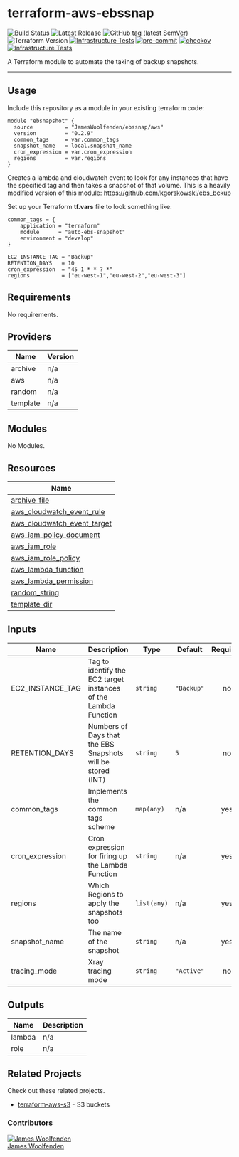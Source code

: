 # terraform-aws-ebssnap

[![Build Status](https://github.com/JamesWoolfenden/terraform-aws-ebssnap/workflows/Verify%20and%20Bump/badge.svg?branch=master)](https://github.com/JamesWoolfenden/terraform-aws-ebssnap)
[![Latest Release](https://img.shields.io/github/release/JamesWoolfenden/terraform-aws-ebssnap.svg)](https://github.com/JamesWoolfenden/terraform-aws-ebssnap/releases/latest)
[![GitHub tag (latest SemVer)](https://img.shields.io/github/tag/JamesWoolfenden/terraform-aws-ebssnap.svg?label=latest)](https://github.com/JamesWoolfenden/terraform-aws-ebssnap/releases/latest)
![Terraform Version](https://img.shields.io/badge/tf-%3E%3D0.14.0-blue.svg)
[![Infrastructure Tests](https://www.bridgecrew.cloud/badges/github/JamesWoolfenden/terraform-aws-ebssnap/cis_aws)](https://www.bridgecrew.cloud/link/badge?vcs=github&fullRepo=JamesWoolfenden%2Fterraform-aws-ebssnap&benchmark=CIS+AWS+V1.2)
[![pre-commit](https://img.shields.io/badge/pre--commit-enabled-brightgreen?logo=pre-commit&logoColor=white)](https://github.com/pre-commit/pre-commit)
[![checkov](https://img.shields.io/badge/checkov-verified-brightgreen)](https://www.checkov.io/)
[![Infrastructure Tests](https://www.bridgecrew.cloud/badges/github/jameswoolfenden/terraform-aws-ebssnap/general)](https://www.bridgecrew.cloud/link/badge?vcs=github&fullRepo=JamesWoolfenden%2Fterraform-aws-ebssnap&benchmark=INFRASTRUCTURE+SECURITY)

A Terraform module to automate the taking of backup snapshots.

---

## Usage

Include this repository as a module in your existing terraform code:

```HCL
module "ebsnapshot" {
  source          = "JamesWoolfenden/ebssnap/aws"
  version         = "0.2.9"
  common_tags     = var.common_tags
  snapshot_name   = local.snapshot_name
  cron_expression = var.cron_expression
  regions         = var.regions
}
```

Creates a lambda and cloudwatch event to look for any instances that have the specified tag and then takes a snapshot of that volume.
This is a heavily modified version of this module: <https://github.com/kgorskowski/ebs_bckup>

Set up your Terraform **tf.vars** file to look something like:

```HCL
common_tags = {
    application = "terraform"
    module      = "auto-ebs-snapshot"
    environment = "develop"
}

EC2_INSTANCE_TAG = "Backup"
RETENTION_DAYS   = 10
cron_expression  = "45 1 * * ? *"
regions          = ["eu-west-1","eu-west-2","eu-west-3"]
```

<!-- BEGINNING OF PRE-COMMIT-TERRAFORM DOCS HOOK -->
## Requirements

No requirements.

## Providers

| Name | Version |
|------|---------|
| archive | n/a |
| aws | n/a |
| random | n/a |
| template | n/a |

## Modules

No Modules.

## Resources

| Name |
|------|
| [archive_file](https://registry.terraform.io/providers/hashicorp/archive/latest/docs/data-sources/file) |
| [aws_cloudwatch_event_rule](https://registry.terraform.io/providers/hashicorp/aws/latest/docs/resources/cloudwatch_event_rule) |
| [aws_cloudwatch_event_target](https://registry.terraform.io/providers/hashicorp/aws/latest/docs/resources/cloudwatch_event_target) |
| [aws_iam_policy_document](https://registry.terraform.io/providers/hashicorp/aws/latest/docs/data-sources/iam_policy_document) |
| [aws_iam_role](https://registry.terraform.io/providers/hashicorp/aws/latest/docs/resources/iam_role) |
| [aws_iam_role_policy](https://registry.terraform.io/providers/hashicorp/aws/latest/docs/resources/iam_role_policy) |
| [aws_lambda_function](https://registry.terraform.io/providers/hashicorp/aws/latest/docs/resources/lambda_function) |
| [aws_lambda_permission](https://registry.terraform.io/providers/hashicorp/aws/latest/docs/resources/lambda_permission) |
| [random_string](https://registry.terraform.io/providers/hashicorp/random/latest/docs/resources/string) |
| [template_dir](https://registry.terraform.io/providers/hashicorp/template/latest/docs/resources/dir) |

## Inputs

| Name | Description | Type | Default | Required |
|------|-------------|------|---------|:--------:|
| EC2\_INSTANCE\_TAG | Tag to identify the EC2 target instances of the Lambda Function | `string` | `"Backup"` | no |
| RETENTION\_DAYS | Numbers of Days that the EBS Snapshots will be stored (INT) | `string` | `5` | no |
| common\_tags | Implements the common tags scheme | `map(any)` | n/a | yes |
| cron\_expression | Cron expression for firing up the Lambda Function | `string` | n/a | yes |
| regions | Which Regions to apply the snapshots too | `list(any)` | n/a | yes |
| snapshot\_name | The name of the snapshot | `string` | n/a | yes |
| tracing\_mode | Xray tracing mode | `string` | `"Active"` | no |

## Outputs

| Name | Description |
|------|-------------|
| lambda | n/a |
| role | n/a |
<!-- END OF PRE-COMMIT-TERRAFORM DOCS HOOK -->

## Related Projects

Check out these related projects.

- [terraform-aws-s3](https://github.com/jameswoolfenden/terraform-aws-s3) - S3 buckets

### Contributors

[![James Woolfenden][jameswoolfenden_avatar]][jameswoolfenden_homepage]<br/>[James Woolfenden][jameswoolfenden_homepage]

[jameswoolfenden_homepage]: https://github.com/jameswoolfenden
[jameswoolfenden_avatar]: https://github.com/jameswoolfenden.png?size=150
[github]: https://github.com/jameswoolfenden
[linkedin]: https://www.linkedin.com/in/jameswoolfenden/
[twitter]: https://twitter.com/JimWoolfenden
[share_twitter]: https://twitter.com/intent/tweet/?text=terraform-aws-ebssnap&url=https://github.com/JamesWoolfenden/terraform-aws-ebssnap
[share_linkedin]: https://www.linkedin.com/shareArticle?mini=true&title=terraform-aws-ebssnap&url=https://github.com/JamesWoolfenden/terraform-aws-ebssnap
[share_reddit]: https://reddit.com/submit/?url=https://github.com/JamesWoolfenden/terraform-aws-ebssnap
[share_facebook]: https://facebook.com/sharer/sharer.php?u=https://github.com/JamesWoolfenden/terraform-aws-ebssnap
[share_email]: mailto:?subject=terraform-aws-ebssnap&body=https://github.com/JamesWoolfenden/terraform-aws-ebssnap
